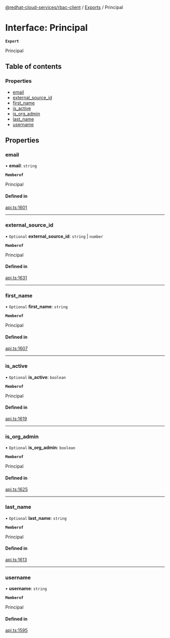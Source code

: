 [@redhat-cloud-services/rbac-client](../README.md) / [Exports](../modules.md) / Principal

# Interface: Principal

**`Export`**

Principal

## Table of contents

### Properties

- [email](Principal.md#email)
- [external\_source\_id](Principal.md#external_source_id)
- [first\_name](Principal.md#first_name)
- [is\_active](Principal.md#is_active)
- [is\_org\_admin](Principal.md#is_org_admin)
- [last\_name](Principal.md#last_name)
- [username](Principal.md#username)

## Properties

### email

• **email**: `string`

**`Memberof`**

Principal

#### Defined in

[api.ts:1601](https://github.com/RedHatInsights/javascript-clients/blob/main/packages/rbac/api.ts#L1601)

___

### external\_source\_id

• `Optional` **external\_source\_id**: `string` \| `number`

**`Memberof`**

Principal

#### Defined in

[api.ts:1631](https://github.com/RedHatInsights/javascript-clients/blob/main/packages/rbac/api.ts#L1631)

___

### first\_name

• `Optional` **first\_name**: `string`

**`Memberof`**

Principal

#### Defined in

[api.ts:1607](https://github.com/RedHatInsights/javascript-clients/blob/main/packages/rbac/api.ts#L1607)

___

### is\_active

• `Optional` **is\_active**: `boolean`

**`Memberof`**

Principal

#### Defined in

[api.ts:1619](https://github.com/RedHatInsights/javascript-clients/blob/main/packages/rbac/api.ts#L1619)

___

### is\_org\_admin

• `Optional` **is\_org\_admin**: `boolean`

**`Memberof`**

Principal

#### Defined in

[api.ts:1625](https://github.com/RedHatInsights/javascript-clients/blob/main/packages/rbac/api.ts#L1625)

___

### last\_name

• `Optional` **last\_name**: `string`

**`Memberof`**

Principal

#### Defined in

[api.ts:1613](https://github.com/RedHatInsights/javascript-clients/blob/main/packages/rbac/api.ts#L1613)

___

### username

• **username**: `string`

**`Memberof`**

Principal

#### Defined in

[api.ts:1595](https://github.com/RedHatInsights/javascript-clients/blob/main/packages/rbac/api.ts#L1595)
